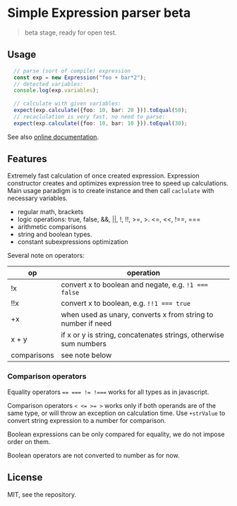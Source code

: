 # Simple Expression parser beta

> beta stage, ready for open test.

## Usage

~~~typescript
  // parse (sort of compile) expression
  const exp = new Expression("foo + bar*2");
  // detected variables:
  console.log(exp.variables);
  
  // calculate with given variables:
  expect(exp.calculate({foo: 10, bar: 20 })).toEqual(50);
  // recaclulation is very fast, no need to parse:
  expect(exp.calculate({foo: 10, bar: 10 })).toEqual(30);
~~~

See also [online documentation](https://kb.universablockchain.com/system/static/uxpression/index.html).

## Features

Extremely fast calculation of once created expression. Expression constructor creates 
and optimizes expression tree to speed up calculations. Main usage paradigm is
to create instance and then call `caclulate` with necessary variables.

- regular math, brackets
- logic operations: true, false, &&, ||, !, !!, >=, >. <=, <<, !==, ===
- arithmetic comparisons
- string and boolean types. 
- constant subexpressions optimization

Several note on operators:

|op |operation|
|---|---------|
| !x  | convert x to boolean and negate, e.g. `!1 === false` |
| !!x | convert x to boolean, e.g. `!!1 === true` |
| +x | when used as unary, converts x from string to number if need |
|x + y| if x or y is string, concatenates strings, otherwise sum numbers|
| comparisons | see note below |

### Comparison operators

Equality operators `== === != !===` works for all types as in javascript.

Comparison operators `< <= >= >` works only if both operands are of the same type,
or will throw an exception on calculation time. Use `+strValue` to convert string expression to a number for comparison.

Boolean expressions can be only compared for equality, we do not impose order on them.

Boolean operators are not converted to number as for now.

## License 

MIT, see the repository.
